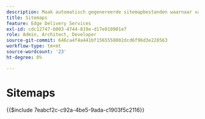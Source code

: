 ```yaml
---
description: Maak automatisch gegenereerde sitemapbestanden waarnaar vanuit uw ` robots.txt' moet worden verwezen. Dit helpt bij SEO en de ontdekking van nieuwe inhoud.
title: Sitemaps
feature: Edge Delivery Services
exl-id: cdc12747-6003-4744-819e-d17e010901e7
role: Admin, Architect, Developer
source-git-commit: 646ca4f4a441bf1565558002dcd6f96d3e228563
workflow-type: tm+mt
source-wordcount: '23'
ht-degree: 0%

---
```


# Sitemaps

{{$include 7eabcf2c-c92a-4be5-9ada-c1903f5c2116}}

